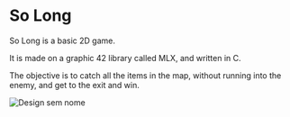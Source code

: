 # So Long

So Long is a basic 2D game.

It is made on a graphic 42 library called MLX, and written in C.

The objective is to catch all the items in the map, without running into the enemy, and get to the exit and win.

![Design sem nome](https://user-images.githubusercontent.com/74921179/192924035-20a24f36-de44-4290-9991-727dc1dab0f9.gif)
